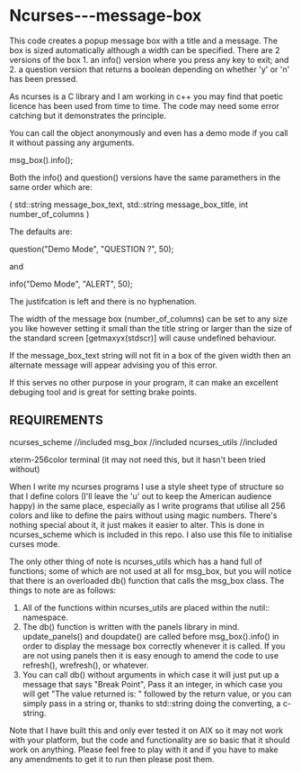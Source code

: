 # Ncurses---message-box

This code creates a popup message box with a title and a message.  The box is sized automatically although a width can be specified.  There are 2 versions of the box 1. an info() version where you press any key to exit; and 2. a question version that returns a boolean depending on whether 'y' or 'n' has been pressed.

As ncurses is a C library and I am working in c++ you may find that poetic licence has been used from time to time.  The code may need some error catching but it demonstrates the principle.

You can call the object anonymously and even has a demo mode if you call it without passing any arguments.

  msg_box().info();
  
Both the info() and question() versions have the same paramethers in the same order which are:

  (
    std::string message_box_text,
    std::string message_box_title,
    int number_of_columns
  )

The defaults are:
  
  question("Demo Mode", "QUESTION ?", 50);
  
and

  info("Demo Mode", "ALERT", 50);
  
The justifcation is left and there is no hyphenation.

The width of the message box (number_of_columns) can be set to any size you like however setting it small than the title string or larger than the size of the standard screen [getmaxyx(stdscr)] will cause undefined behaviour.

If the message_box_text string will not fit in a box of the given width then an alternate message will appear advising you of this error.

If this serves no other purpose in your program, it can make an excellent debuging tool and is great for setting brake points.

REQUIREMENTS
------------
<string>
<cstdlib>
<cstring>
<sstream>	
<algorithm>
<iomanip>
<cctype>
<ncurses.h>

ncurses_scheme   //included
msg_box          //included
ncurses_utils    //included

xterm-256color terminal (it may not need this, but it hasn't been tried without)

When I write my ncurses programs I use a style sheet type of structure so that I define colors (I'll leave the 'u' out to keep the American audience happy) in the same place, especially as I write programs that utilise all 256 colors and like to define the pairs without using magic numbers.  There's nothing special about it, it just makes it easier to alter.  This is done in ncurses_scheme which is included in this repo.  I also use this file to initialise curses mode.

The only other thing of note is ncurses_utils which has a hand full of functions; some of which are not used at all for msg_box, but you will notice that there is an overloaded db() function that calls the msg_box class.  The things to note are as follows:

1.  All of the functions within ncurses_utils are placed within the nutil:: namespace.
2.  The db() function is written with the panels library in mind.  update_panels() and doupdate() are called before msg_box().info() in order to display the message box correctly whenever it is called.  If you are not using panels then it is easy enough to amend the code to use refresh(), wrefresh(), or whatever.
3.  You can call db() without arguments in which case it will just put up a message that says "Break Point", Pass it an integer, in which case you will get "The value returned is: " followed by the return value, or you can simply pass in a string or, thanks to std::string doing the converting, a c-string.


Note that I have built this and only ever tested it on AIX so it may not work with your platform, but the code and functionality are so basic that it should work on anything.  Please feel free to play with it and if you have to make any amendments to get it to run then please post them.


